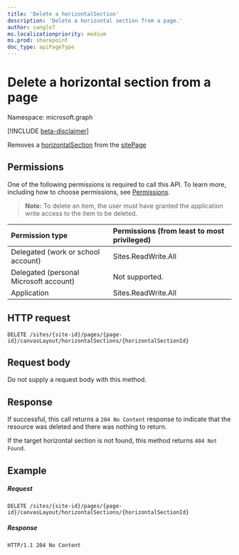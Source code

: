 ```yaml
---
title: 'Delete a horizontalSection'
description: 'Delete a horizontal section from a page.'
author: sangle7
ms.localizationpriority: medium
ms.prod: sharepoint
doc_type: apiPageType
---
```


# Delete a horizontal section from a page

Namespace: microsoft.graph

[!INCLUDE [beta-disclaimer](../../includes/beta-disclaimer.md)]

Removes a [horizontalSection][] from the [sitePage][]

[horizontalsection]: ../resources/horizontalSection.md
[sitepage]: ../resources/sitepage.md

## Permissions

One of the following permissions is required to call this API. To learn more, including how to choose permissions, see [Permissions](/graph/permissions-reference).

> **Note:** To delete an item, the user must have granted the application write access to the item to be deleted.

| Permission type                        | Permissions (from least to most privileged) |
| :------------------------------------- | :------------------------------------------ |
| Delegated (work or school account)     | Sites.ReadWrite.All                         |
| Delegated (personal Microsoft account) | Not supported.                              |
| Application                            | Sites.ReadWrite.All                         |

## HTTP request

<!-- { "blockType": "ignored" } -->

```http
DELETE /sites/{site-id}/pages/{page-id}/canvasLayout/horizontalSections/{horizontalSectionId}
```

## Request body

Do not supply a request body with this method.

## Response

If successful, this call returns a `204 No Content` response to indicate that the resource was deleted and there was nothing to return.

If the target horizontal section is not found, this method returns `404 Not Found`.

## Example

<!-- { "blockType": "request", "name": "delete-horizontalSection", "scopes": "files.readwrite sites.readwrite.all" } -->

##### Request

```http
DELETE /sites/{site-id}/pages/{page-id}/canvasLayout/horizontalSections/{horizontalSectionId}
```

##### Response

<!-- { "blockType": "response" } -->

```http
HTTP/1.1 204 No Content
```
